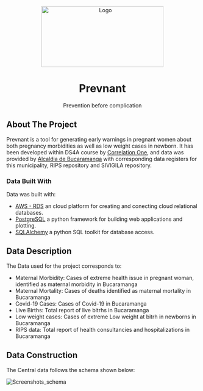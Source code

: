 <!-- PROJECT LOGO -->
<!-- 
https://github.com/othneildrew/Best-README-Template/blob/master/README.md#about-the-project
-->
<p align="center">
  <img src="assets/Prevant_noBgr.png" alt="Logo" width="320" height="160">
  <h1 align="center">Prevnant</h1>
  <p align="center">Prevention before complication</p>
</p>


## About The Project

Prevnant is a tool for generating early warnings in pregnant women about both pregnancy morbidities as well as low weight cases in newborn. It has been developed within DS4A course by [Correlation One](https://www.correlation-one.com/), and data was provided by [Alcaldia de Bucaramanga](https://www.bucaramanga.gov.co/) with corresponding data registers for this municipality, RIPS repository and SIVIGILA repository.


### Data Built With

Data was built with:
* [AWS - RDS](https://aws.amazon.com/es/rds/) an cloud platform for creating and conecting cloud relational databases.
* [PostgreSQL](https://www.postgresql.org/) a python framework for building web applications and plotting.
* [SQLAlchemy](https://pypi.org/project/SQLAlchemy/)  a python SQL toolkit for database access.


## Data Description

The Data used for the project corresponds to:
* Maternal Morbidity: Cases of extreme health issue in pregnant woman, identified as maternal morbidity in Bucaramanga
* Maternal Mortality: Cases of deaths identified as maternal mortality in Bucaramanga
* Covid-19 Cases: Cases of Covid-19 in Bucaramanga
* Live Births: Total report of live bitrhs in Bucaramanga
* Low weight cases: Cases of extreme Low weight at bitrh in newborns in Bucaramanga
* RIPS data: Total report of health consultancies and hospitalizations in Bucaramanga

## Data Construction

The Central data follows the schema shown below:

![Screenshots_schema](https://user-images.githubusercontent.com/78127092/132079229-66b6057e-253a-48d6-99b8-72619ec77f5d.png)

